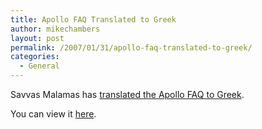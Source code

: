 ```yaml
---
title: Apollo FAQ Translated to Greek
author: mikechambers
layout: post
permalink: /2007/01/31/apollo-faq-translated-to-greek/
categories:
  - General
---
```



Savvas Malamas has [translated the Apollo FAQ to Greek][1].

You can view it [here][1].

 [1]: http://savvasmalamas.com/